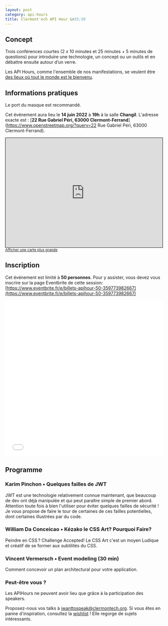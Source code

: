 ```yaml
---
layout: post
category: api-hours
title: Clermont'ech API Hour &#35;50
---
```


## Concept

Trois conférences courtes (2 x 10 minutes et 25 minutes + 5 minutes de questions)
pour introduire une technologie, un concept ou un outils et en débattre ensuite
autour d’un verre.

Les API Hours, comme l'ensemble de nos manifestations, se veulent être [des
lieux où tout le monde est le bienvenu](/code-of-conduct.html).


## Informations pratiques

Le port du masque est recommandé.

Cet événement aura lieu le **14 juin 2022** à **19h** à la salle **Changil**. L'adresse
exacte est : [**22 Rue Gabriel Péri, 63000 Clermont-Ferrand**](https://www.openstreetmap.org/?query=22 Rue Gabriel Péri, 63000 Clermont-Ferrand).
<iframe width="100%" height="350" frameborder="0" scrolling="no" marginheight="0" marginwidth="0" src="https://www.openstreetmap.org/export/embed.html?bbox=3.0761638283729558%2C45.77768174169662%2C3.079704344272614%2C45.779335408377236&amp;layer=mapnik" style="border: 1px solid black"></iframe><br/><small><a href="https://www.openstreetmap.org/#map=19/45.77851/3.07793">Afficher une carte plus grande</a></small>
<br/>

## Inscription

Cet événement est limité à **50 personnes**.  Pour y assister, vous devez vous
inscrire sur la page Eventbrite de cette session: [https://www.eventbrite.fr/e/billets-apihour-50-359773982667](https://www.eventbrite.fr/e/billets-apihour-50-359773982667)

<iframe src="//eventbrite.fr/tickets-external?eid=359773982667&ref=etckt" frameborder="0" height="500" width="100%" vspace="0" hspace="0" marginheight="5" marginwidth="5" scrolling="auto" allowtransparency="true"></iframe>

<br/>

## Programme

### Karim Pinchon • Quelques failles de JWT

JWT est une technologie relativement connue maintenant, que beaucoup de dev ont déjà manipulée 
et qui peut paraître simple de premier abord. Attention toute fois à bien l'utiliser pour éviter 
quelques failles de sécurité ! Je vous propose de faire le tour de certaines de ces failles 
potentielles, dont certaines illustrées par du code.

### William Da Conceicao • Kézako le CSS Art? Pourquoi Faire?

Peindre en CSS ? Challenge Accepted! Le CSS Art c'est un moyen Ludique 
et créatif de se former aux subtilités du CSS.

### Vincent Vermersch • Event modeling (30 min)

Comment concevoir un plan architectural pour votre application.

### Peut-être vous ?

Les APIHours ne peuvent avoir lieu que grâce à la participation des speakers.

Proposez-nous vos talks à [iwanttospeak@clermontech.org](mailto:iwanttospeak@clermontech.org). Si vous êtes en panne d'inspiration, consultez la [wishlist](/api-hours/wishlist.html) ! Elle regorge de sujets intéressants.

